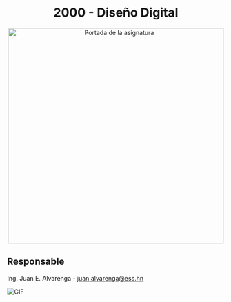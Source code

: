 <div align="center">

  # 2000 - Diseño Digital
  
  <img aling="right" src = "https://campusvirtual.unah.edu.hn/pluginfile.php/2037899/course/overviewfiles/tarjeta%20disenio.png" alt="Portada de la asignatura" width=500/>
</div>

## Responsable

Ing. Juan E. Alvarenga - juan.alvarenga@ess.hn

<img  alt="GIF" src="https://raw.githubusercontent.com/haoruilee/haoruilee/master/pic/pusheencode.gif" />
